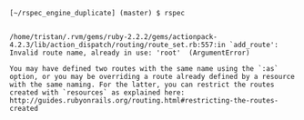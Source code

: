 ```
[~/rspec_engine_duplicate] (master) $ rspec
```

<code>
/home/tristan/.rvm/gems/ruby-2.2.2/gems/actionpack-4.2.3/lib/action_dispatch/routing/route_set.rb:557:in `add_route': Invalid route name, already in use: 'root'  (ArgumentError)
</code>

<code>
You may have defined two routes with the same name using the `:as` option, or you may be overriding a route already defined by a resource with the same naming. For the latter, you can restrict the routes created with `resources` as explained here:
http://guides.rubyonrails.org/routing.html#restricting-the-routes-created
</code>
